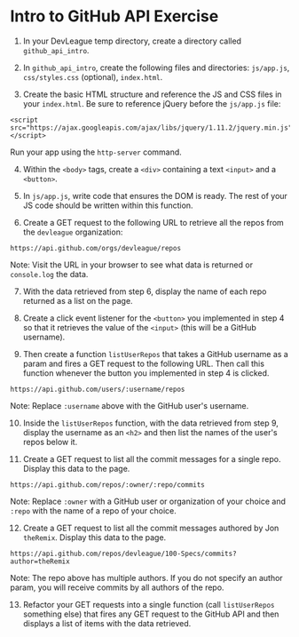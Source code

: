 # Intro to GitHub API Exercise

1. In your DevLeague temp directory, create a directory called `github_api_intro`.

2. In `github_api_intro`, create the following files and directories: `js/app.js`, `css/styles.css` (optional), `index.html`.

3. Create the basic HTML structure and reference the JS and CSS files in your `index.html`. Be sure to reference jQuery before the `js/app.js` file:
  ```
  <script src="https://ajax.googleapis.com/ajax/libs/jquery/1.11.2/jquery.min.js"></script>
  ```
  
  Run your app using the `http-server` command.

4. Within the `<body>` tags, create a `<div>` containing a text `<input>` and a `<button>`.

5. In `js/app.js`, write code that ensures the DOM is ready. The rest of your JS code should be written within this function.

6. Create a GET request to the following URL to retrieve all the repos from the `devleague` organization:
  ```
  https://api.github.com/orgs/devleague/repos
  ```

  Note: Visit the URL in your browser to see what data is returned or `console.log` the data.

7. With the data retrieved from step 6, display the name of each repo returned as a list on the page.

8. Create a click event listener for the `<button>` you implemented in step 4 so that it retrieves the value of the `<input>` (this will be a GitHub username).

9. Then create a function `listUserRepos` that takes a GitHub username as a param and fires a GET request to the following URL. Then call this function whenever the button you implemented in step 4 is clicked.
  ```
  https://api.github.com/users/:username/repos
  ```

  Note: Replace `:username` above with the GitHub user's username.

10. Inside the `listUserRepos` function, with the data retrieved from step 9, display the username as an `<h2>` and then list the names of the user's repos below it.

11. Create a GET request to list all the commit messages for a single repo. Display this data to the page.
  ```
  https://api.github.com/repos/:owner/:repo/commits
  ```

  Note: Replace `:owner` with a GitHub user or organization of your choice and `:repo` with the name of a repo of your choice.

12. Create a GET request to list all the commit messages authored by Jon `theRemix`. Display this data to the page.
  ```
  https://api.github.com/repos/devleague/100-Specs/commits?author=theRemix
  ```
  
  Note: The repo above has multiple authors. If you do not specify an author param, you will receive commits by all authors of the repo.
  
13. Refactor your GET requests into a single function (call `listUserRepos` something else) that fires any GET request to the GitHub API and then displays a list of items with the data retrieved.
